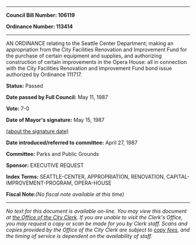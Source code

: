 

********

**Council Bill Number: 106119**
   
**Ordinance Number: 113414**
********

 AN ORDINANCE relating to the Seattle Center Department; making an appropriation from the City Facilities Renovation and Improvement Fund for the purchase of certain equipment and supplies, and authorizing construction of certain improvements in the Opera House: all in connection with the City Facilities Renovation and Improvement Fund bond issue authorized by Ordinance 111717.

**Status:** Passed
   
**Date passed by Full Council:** May 11, 1987
   
**Vote:** 7-0
   
**Date of Mayor's signature:** May 15, 1987
   
[(about the signature date)](/~public/approvaldate.htm)
   
   
   
**Date introduced/referred to committee:** April 27, 1987
   
**Committee:** Parks and Public Grounds
   
**Sponsor:** EXECUTIVE REQUEST
   
   
**Index Terms:** SEATTLE-CENTER, APPROPRIATION, RENOVATION, CAPITAL-IMPROVEMENT-PROGRAM, OPERA-HOUSE

**Fiscal Note:**_(No fiscal note available at this time)_
********

_No text for this document is available on-line. You may view this document at [the Office of the City Clerk](http://www.seattle.gov/leg/clerk/contactUs.htm). If you are unable to visit the Clerk's Office, you may request a copy or scan be made for you by Clerk staff. Scans and copies provided by the Office of the City Clerk are subject to [copy fees](http://clerk.seattle.gov/~public/clerkfees.htm), and the timing of service is dependent on the availability of staff._

